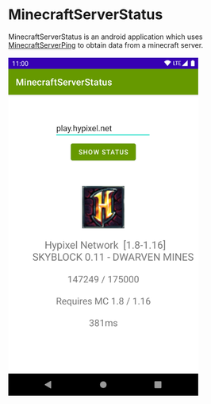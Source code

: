 # MinecraftServerStatus
MinecraftServerStatus is an android application which uses [MinecraftServerPing](https://github.com/alwyn974/MinecraftServerPing) to obtain data from a minecraft server.<br>
<br>
<img src="https://raw.githubusercontent.com/DavidHuljak/MinecraftServerStatus/master/img.png" height="680">

